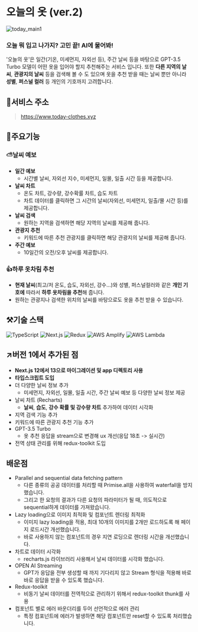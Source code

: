 # 오늘의 옷 (ver.2)
![today_main1](https://github.com/juhongahn/time-matrix/assets/94699082/62805038-a60e-460d-96f9-d236b03e12a9)
### 오늘 뭐 입고 나가지? 고민 끝! AI에 물어봐!  
'오늘의 옷'은 일간(기온, 미세먼지, 자외선 등), 주간 날씨 등을 바탕으로 GPT-3.5 Turbo 모델이 어떤 옷을 입어야 할지 추천해주는 서비스 입니다.
또한 **다른 지역의 날씨**, **관광지의 날씨** 등을 검색해 볼 수 도 있으며 옷을 추천 받을 때는 날씨 뿐만 아니라 **성별**, **퍼스널 컬러** 등 개인의 기호까지 고려합니다.  

## 📑서비스 주소
>https://www.today-clothes.xyz

## 🌟주요기능
### ⛅날씨 예보
- **일간 예보**
  - 시간별 날씨, 자외선 지수, 미세먼지, 일몰, 일출 시간 등을 제공합니다.
- **날씨 차트**
    - 온도 차트, 강수량, 강수확률 차트, 습도 차트
    - 차트 데이터를 클릭하면 그 시간의 날씨(자외선, 미세먼지, 일출/몰 시간 등)를 제공합니다.
- **날씨 검색**
  - 원하는 지역을 검색하면 해당 지역의 날씨를 제공해 줍니다.
- **관광지 추천**
  - 키워드에 따른 추천 관광지를 클릭하면 해당 관광지의 날씨를 제공해 줍니다.
- **주간 예보**
  - 10일간의 오전/오후 날씨를 제공합니다.

### 👍하루 옷차림 추천
- **현재 날씨**(최고/저 온도, 습도, 자외선, 강수...)와 성별, 퍼스널컬러와 같은 **개인 기호에** 따라서 **하루 옷차림을 추천**해 줍니다.
- 원하는 관광지나 검색한 위치의 날씨를 바탕으로도 옷을 추천 받을 수 있습니다.
## ⚒️기술 스택
![TypeScript](https://img.shields.io/badge/TypeScript-3178C6?style=flat-square&logo=typescript&logoColor=white)
![Next.js](https://img.shields.io/badge/Next.js-000000?style=flat-square&logo=nextdotjs&logoColor=white)
![Redux](https://img.shields.io/badge/Redux-764ABC?style=flat-square&logo=redux&logoColor=white)
![AWS Amplify](https://img.shields.io/badge/Amplify-FF9900?style=flat-square&logo=awsamplify&logoColor=white)
![AWS Lambda](https://img.shields.io/badge/Lambda-FF9900?style=flat-square&logo=awslambda&logoColor=white)

## ↗️버전 1에서 추가된 점
- **Next.js 12에서 13으로 마이그레이션 및 app 디렉토리 사용**
- **타입스크립트 도입**
- 더 다양한 날씨 정보 추가
   - 미세먼지, 자외선, 일몰, 일출 시간, 주간 날씨 예보 등 다양한 날씨 정보 제공
- 날씨 차트 (Recharts)
  - **날씨**, **습도**, **강수 확률 및 강수량 차트** 추가하여 데이터 시각화
- 지역 검색 기능 추가
- 키워드에 따른 관광지 추천 기능 추가
- GPT-3.5 Turbo
  - 옷 추천 응답을 stream으로 변경해 ux 개선(응답 18초 -> 실시간)
- 전역 상태 관리를 위해 redux-toolkit 도입
## 배운점
- Parallel and sequential data fetching pattern
  - 다른 종류의 공공 데이터를 처리할 때 Primise.all을 사용하여 waterfall을 방지했습니다.
  - 그리고 한 요청의 결과가 다른 요청의 파라미터가 될 때, 의도적으로 sequential하게 데이터를 가져왔습니다.
- Lazy loading으로 이미지 최적화 및 컴포넌트 렌더링 최적화
  - 이미지 lazy loading을 적용, 최대 10개의 이미지를 2개만 로드하도록 해 페이지 로드시간 개선했습니다.
  - 바로 사용하지 않는 컴포넌트의 경우 지연 로딩으로 렌더링 시간을 개선했습니다.
- 차트로 데이터 시각화
  - recharts.js 라이브러리 사용해서 날씨 데이터를 시각화 했습니다.
- OPEN AI Streaming
  - GPT가 응답을 전부 생성할 때 까지 기다리지 않고 Stream 형식을 적용해 바로바로 응답을 받을 수 있도록 했습니다.
- Redux-toolkit
  - 비동기 날씨 데이터를 전역적으로 관리하기 위해서 redux-toolkit thunk를 사용
- 컴포넌트 별로 에러 바운더리를 두어 선언적으로 에러 관리
  - 특정 컴포넌트에 에러가 발생하면 해당 컴포넌트만 reset할 수 있도록 처리했습니다.
